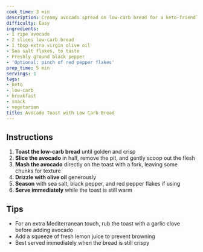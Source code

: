 ```yaml
---
cook_time: 3 min
description: Creamy avocado spread on low-carb bread for a keto-friendly breakfast
difficulty: Easy
ingredients:
- 1 ripe avocado
- 2 slices low-carb bread
- 1 tbsp extra virgin olive oil
- Sea salt flakes, to taste
- Freshly ground black pepper
- 'Optional: pinch of red pepper flakes'
prep_time: 5 min
servings: 1
tags:
- keto
- low-carb
- breakfast
- snack
- vegetarian
title: Avocado Toast with Low Carb Bread
---
```


<h2>Instructions</h2>
<ol>
<li><strong>Toast the low-carb bread</strong> until golden and crisp</li>
<li><strong>Slice the avocado</strong> in half, remove the pit, and gently scoop out the flesh</li>
<li><strong>Mash the avocado</strong> directly on the toast with a fork, leaving some chunks for texture</li>
<li><strong>Drizzle with olive oil</strong> generously</li>
<li><strong>Season</strong> with sea salt, black pepper, and red pepper flakes if using</li>
<li><strong>Serve immediately</strong> while the toast is still warm</li>
</ol>
<h2>Tips</h2>
<ul>
<li>For an extra Mediterranean touch, rub the toast with a garlic clove before adding avocado</li>
<li>Add a squeeze of fresh lemon juice to prevent browning</li>
<li>Best served immediately when the bread is still crispy</li>
</ul>
